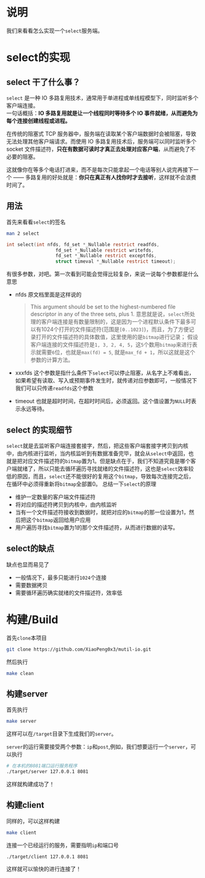 # 说明
我们来看看怎么实现一个`select`服务端。

# select的实现
## select 干了什么事？
`select` 是一种 IO 多路复用技术，通常用于单进程或单线程模型下，同时监听多个客户端连接。  
一句话概括：**IO 多路复用就是让一个线程同时等待多个 IO 事件就绪，从而避免为每个连接创建线程或进程。**

在传统的阻塞式 TCP 服务器中，服务端在读取某个客户端数据时会被阻塞，导致无法处理其他客户端请求。而使用 IO 多路复用技术后，服务端可以同时监听多个 socket 文件描述符，**只在有数据可读时才真正去处理对应客户端**，从而避免了不必要的阻塞。

这就像你在等多个电话打进来，而不是每次只能拿起一个电话等别人说完再接下一个 —— 多路复用的好处就是：**你只在真正有人找你时才去接听**，这样就不会浪费时间了。

## 用法
首先来看看`select`的签名
```bash
man 2 select
```

```C
int select(int nfds, fd_set *_Nullable restrict readfds,
                  fd_set *_Nullable restrict writefds,
                  fd_set *_Nullable restrict exceptfds,
                  struct timeval *_Nullable restrict timeout);
```

有很多参数，对吧。第一次看到可能会觉得比较复杂，来说一说每个参数都是什么意思

- nfds
    原文档里面是这样说的
    > This argument should be set to the highest-numbered file descriptor in any of the three sets, plus 1.
    意思就是说，`select`所处理的客户端连接是有数量限制的，这是因为一个进程默认条件下最多可以有1024个打开的文件描述符(范围是`[0..1023]`)，而且，为了方便记录打开的文件描述符的具体数值，这里使用的是`bitmap`进行记录；
    假设客户端连接的文件描述符是`1, 3, 2, 4, 5`，这`5`个数用`bitmap`来进行表示就需要`6`位，也就是`max(fd) = 5`, 就是`max_fd + 1`，所以这就是这个参数的计算方法。
- xxxfds
    这个参数是指什么条件下`select`可以停止阻塞，从名字上不难看出，如果希望有读取、写入或预期事件发生时，就传递对应参数即可，一般情况下我们可以只传递`readfds`这个参数

- timeout
    也就是超时时间，在超时时间后，必须返回。这个值设置为`NULL`时表示永远等待。


## select 的实现细节
`select`就是去监听客户端连接套接字，然后，把这些客户端套接字拷贝到内核中，由内核进行监听，当内核监听到有数据准备完毕，就会从`select`中返回，也就是把对应文件描述符的`bitmap`置为1。但是缺点在于，我们不知道究竟是哪个客户端就绪了，所以只能去循环遍历寻找就绪的文件描述符，这也是`select`效率较低的原因，而且，`select`还不能很好的复用这个`bitmap`，导致每次连接完之后，在循环中必须得重新将`bitmap`全部置0。
总结一下`select`的原理
- 维护一定数量的客户端文件描述符
- 将对应的描述符拷贝到内核中，由内核监听
- 当有一个文件描述符接收到数据时，就把对应的`bitmap`的那一位设置为1，然后把这个`bitmap`返回给用户应用
- 用户遍历寻找`bitmap`置为1的那个文件描述符，从而进行数据的读写。

## select的缺点
缺点也显而易见了
- 一般情况下，最多只能进行`1024`个连接
- 需要数据拷贝
- 需要循环遍历确实就绪的文件描述符，效率低


# 构建/Build

首先`clone`本项目
```bash
git clone https://github.com/XiaoPeng0x3/mutil-io.git
```

然后执行
```bash
make clean
```
## 构建server
首先执行
```bash
make server
```
这样可以在`/target`目录下生成我们的`server`。

`server`的运行需要接受两个参数：`ip`和`post`,例如，我们想要运行一个`server`，可以执行
```bash
# 在本机的8081端口运行服务程序
./target/server 127.0.0.1 8081
```
这样就构建成功了！

## 构建client
同样的，可以这样构建
```bash
make client
```
连接一个已经运行的服务，需要指明`ip`和端口号

```bash
./target/client 127.0.0.1 8081
```
这样就可以愉快的进行连接了！
